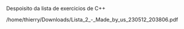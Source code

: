 Despoisito  da lista de exercicios de C++
 
/home/thierry/Downloads/Lista_2_-_Made_by_us_230512_203806.pdf
